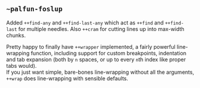 ## `~palfun-foslup`
Added `++find-any` and `++find-last-any` which act as `++find` and `++find-last` for multiple needles. Also `++cram` for cutting lines up into max-width chunks.

Pretty happy to finally have `++wrapper` implemented, a fairly powerful line-wrapping function, including support for custom breakpoints, indentation and tab expansion (both by `n` spaces, or up to every `n`th index like proper tabs would).  
If you just want simple, bare-bones line-wrapping without all the arguments, `++wrap` does line-wrapping with sensible defaults.